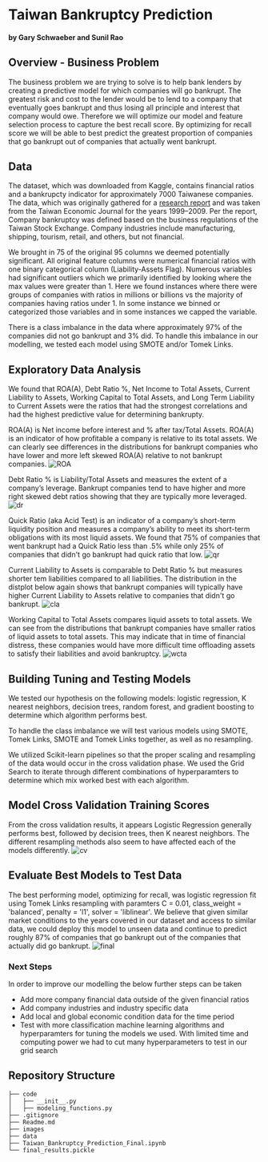 # Taiwan Bankruptcy Prediction
#### by Gary Schwaeber and Sunil Rao

## Overview - Business Problem
The business problem we are trying to solve is to help bank lenders by creating a predictive model for which companies will go bankrupt. The greatest risk and cost to the lender would be to lend to a company that eventually goes bankrupt and thus losing all principle and interest that company would owe. Therefore we will optimize our model and feature selection process to capture the best recall score. By optimizing for recall score we will be able to best predict the greatest proportion of companies that go bankrupt out of companies that actually went bankrupt.

## Data

The dataset, which was downloaded from Kaggle, contains financial ratios and a bankrupcty indicator for approximately 7000 Taiwanese companies. The data, which was originally gathered for a [research report](https://isslab.csie.ncu.edu.tw/download/publications/1.pdf) and was taken from the Taiwan Economic
Journal for the years 1999–2009. Per the report, Company bankruptcy was defined based on the business regulations of the Taiwan Stock Exchange. Company industries include manufacturing, shipping, tourism, retail, and others, but not financial.

We brought in 75 of the original 95 columns we deemed potentially significant. All original feature columns were numerical financial ratios with one binary categorical column (Liability-Assets Flag). Numerous variables had significant outliers which we primarily identified by looking where the max values were greater than 1. Here we found instances where there were groups of companies with ratios in millions or billions vs the majority of companies having ratios under 1. In some instance we binned or categorized those variables and in some instances we capped the variable.

There is a class imbalance in the data where approximately 97% of the companies did not go bankrupt and 3% did. To handle this imbalance in our modelling, we tested each model using SMOTE and/or Tomek Links.

## Exploratory Data Analysis

We found that ROA(A), Debt Ratio %, Net Income to Total Assets, Current Liability to Assets, Working Capital to Total Assets, and Long Term Liability to Current Assets were the ratios that had the strongest correlations and had the highest predictive value for determining bankrupty.

ROA(A) is Net income before interest and % after tax/Total Assets. ROA(A) is an indicator of how profitable a company is relative to its total assets. We can clearly see differences in the distributions for bankrupt companies who have lower and more left skewed ROA(A) relative to not bankrupt companies.
![ROA](images/ROA.png)

Debt Ratio % is Liability/Total Assets and measures the extent of a company’s leverage. Bankrupt companies tend to have higher and more right skewed debt ratios showing that they are typically more leveraged. 
![dr](images/debtratio.png)

Quick Ratio (aka Acid Test) is an indicator of a company’s short-term liquidity position and measures a company’s ability to meet its short-term obligations with its most liquid assets. We found that 75% of companies that went bankrupt had a Quick Ratio less than .5% while only 25% of companies that didn't go bankrupt had quick ratio that low. 
![qr](images/quickratio.png)

Current Liability to Assets is comparable to Debt Ratio % but measures shorter tem liabilities compared to all liabilities. The distribution in the distplot below again shows that bankrupt companies will typically have higher Current Liability to Assets relative to companies that didn't go bankrupt.
![cla](images/cla.png)

Working Capital to Total Assets compares liquid assets to total assets. We can see from the distributions that bankrupt companies have smaller ratios of liquid assets to total assets. This may indicate that in time of financial distress, these companies would have more difficult time offloading assets to satisfy their liabilities and avoid bankruptcy.
![wcta](images/wcta.png)


## Building Tuning and Testing Models

We tested our hypothesis on the following models: logistic regression, K nearest neighbors, decision trees, random forest, and gradient boosting to determine which algorithm performs best.

To handle the class imbalance we will test various models using SMOTE, Tomek Links, SMOTE and Tomek Links together, as well as no resampling. 

We utilized Scikit-learn pipelines so that the proper scaling and resampling of the data would occur in the cross validation phase. We used the Grid Search to iterate through different combinations of hyperparamters to determine which mix worked best with each algorithm.

## Model Cross Validation Training Scores

From the cross validation results, it appears Logistic Regression generally performs best, followed by decision trees, then K nearest neighbors. The different resampling methods also seem to have affected each of the models differently.
![cv](images/tpbcvresults.png)

## Evaluate Best Models to Test Data 

The best performing model, optimizing for recall, was logistic regression fit using Tomek Links resampling with paramters C = 0.01, class_weight = 'balanced', penalty = 'l1', solver = 'liblinear'. We believe that given similar market conditions to the years covered in our dataset and access to similar data, we could deploy this model to unseen data and continue to predict roughly 87% of companies that go bankrupt out of the companies that actually did go bankrupt.
![final](images/tpbresults.png)

### Next Steps
In order to improve our modelling the below further steps can be taken
- Add more company financial data outside of the given financial ratios
- Add company industries and industry specific data
- Add local and global economic condition data for the time period
- Test with more classification machine learning algorithms and hyperparamters for tuning the models we used. With limited time and computing power we had to cut many hyperparameters to test in our grid search

## Repository Structure

```
├── code
│   ├── __init__.py
│   ├── modeling_functions.py
├── .gitignore
├── Readme.md
├── images
├── data
├── Taiwan_Bankruptcy_Prediction_Final.ipynb
└── final_results.pickle
```
